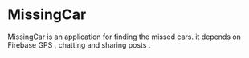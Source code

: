 # MissingCar 
MissingCar is an application for finding the missed cars.
it depends on Firebase GPS , chatting and sharing posts . 
